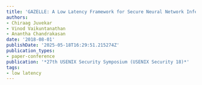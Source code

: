 ```yaml
---
title: 'GAZELLE: A Low Latency Framework for Secure Neural Network Inference'
authors:
- Chiraag Juvekar
- Vinod Vaikuntanathan
- Anantha Chandrakasan
date: '2018-08-01'
publishDate: '2025-05-18T16:29:51.215274Z'
publication_types:
- paper-conference
publication: '*27th USENIX Security Symposium (USENIX Security 18)*'
tags:
- low latency
---
```

